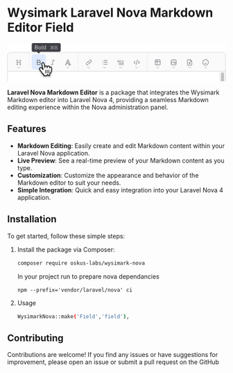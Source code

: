 # Wysimark Laravel Nova Markdown Editor Field

![WysiMark](https://raw.githubusercontent.com/portive/wysimark-assets/main/readme/toolbar-button-tooltips@2x.png)

**Laravel Nova Markdown Editor** is a package that integrates the Wysimark Markdown editor into Laravel Nova 4, providing a seamless Markdown editing experience within the Nova administration panel.

## Features

- **Markdown Editing**: Easily create and edit Markdown content within your Laravel Nova application.
- **Live Preview**: See a real-time preview of your Markdown content as you type.
- **Customization**: Customize the appearance and behavior of the Markdown editor to suit your needs.
- **Simple Integration**: Quick and easy integration into your Laravel Nova 4 application.

## Installation

To get started, follow these simple steps:

1. Install the package via Composer:

    ```bash
    composer require oskus-labs/wysimark-nova
    ```
   
     In your project run to prepare nova dependancies
     ```
     npm --prefix='vendor/laravel/nova' ci
     ```

2. Usage

    ```bash
    WysimarkNova::make('Field','field'),
    ```

## Contributing

Contributions are welcome! If you find any issues or have suggestions for improvement, please open an issue or submit a pull request on the GitHub 
